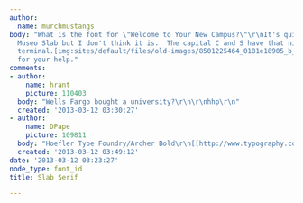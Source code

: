 ```yaml
---
author:
  name: murchmustangs
body: "What is the font for \"Welcome to Your New Campus?\"\r\nIt's quite close to
  Museo Slab but I don't think it is.  The capital C and S have that nice teardrop
  terminal.[img:sites/default/files/old-images/8501225464_0181e18905_b_3601.jpg]\r\nThanks
  for your help."
comments:
- author:
    name: hrant
    picture: 110403
  body: "Wells Fargo bought a university?\r\n\r\nhhp\r\n"
  created: '2013-03-12 03:30:27'
- author:
    name: DPape
    picture: 109811
  body: "Hoefler Type Foundry/Archer Bold\r\n[[http://www.typography.com/fonts/font_styles.php?productLineID=100033]][img:sites/default/files/old-images/welcome1_5527.jpg]"
  created: '2013-03-12 03:49:12'
date: '2013-03-12 03:23:27'
node_type: font_id
title: Slab Serif

---
```


